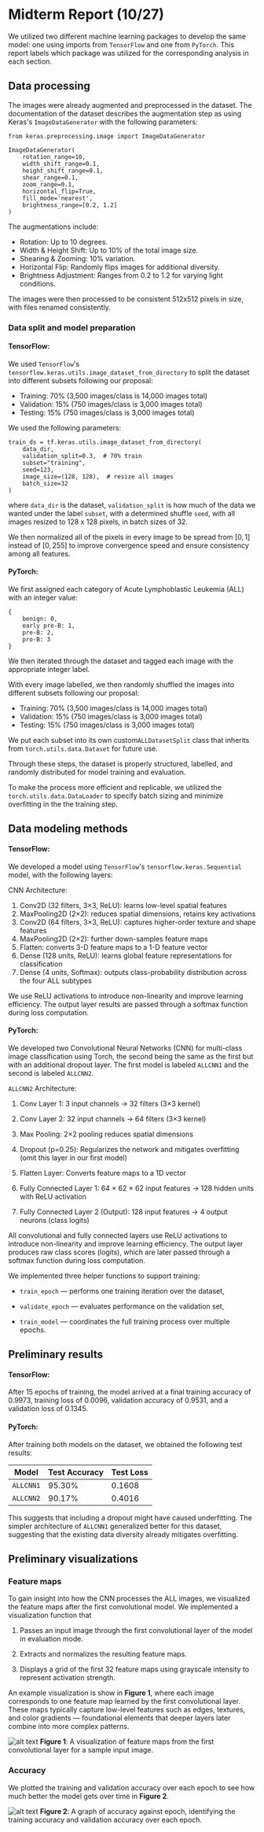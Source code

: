 # Midterm Report (10/27)

We utilized two different machine learning packages to develop the same model: one using imports from `TensorFlow` and one from `PyTorch`. This report labels which package was utilized for the corresponding analysis in each section.

## Data processing
The images were already augmented and preprocessed in the dataset. The documentation of the dataset describes the augmentation step as using Keras's `ImageDataGenerator` with the following parameters:

```
from keras.preprocessing.image import ImageDataGenerator

ImageDataGenerator(
    rotation_range=10,         
    width_shift_range=0.1,     
    height_shift_range=0.1,    
    shear_range=0.1,           
    zoom_range=0.1,            
    horizontal_flip=True,      
    fill_mode='nearest',       
    brightness_range=[0.2, 1.2]
)
```
The augmentations include:
- Rotation: Up to 10 degrees.
- Width & Height Shift: Up to 10% of the total image size.
- Shearing & Zooming: 10% variation.
- Horizontal Flip: Randomly flips images for additional diversity.
- Brightness Adjustment: Ranges from 0.2 to 1.2 for varying light conditions.

The images were then processed to be consistent 512x512 pixels in size, with files renamed consistently.

### Data split and model preparation

#### TensorFlow:
We used `TensorFlow`'s `tensorflow.keras.utils.image_dataset_from_directory` to split the dataset into different subsets following our proposal:

- Training: 70% (3,500 images/class is 14,000 images total)
- Validation: 15% (750 images/class is 3,000 images total) 
- Testing: 15% (750 images/class is 3,000 images total)

We used the following parameters:

```
train_ds = tf.keras.utils.image_dataset_from_directory(
    data_dir,
    validation_split=0.3,  # 70% train
    subset="training",
    seed=123,
    image_size=(128, 128),  # resize all images
    batch_size=32
)
```

where `data_dir` is the dataset, `validation_split` is how much of the data we wanted under the label `subset`, with a determined shuffle `seed`, with all images resized to 128 x 128 pixels, in batch sizes of 32.

We then normalized all of the pixels in every image to be spread from $[0,1]$ instead of $[0,255]$ to improve convergence speed and ensure consistency among all features.

#### PyTorch:

We first assigned each category of Acute Lymphoblastic Leukemia (ALL) with an integer value:

``` 
{
    benign: 0,
    early pre-B: 1,
    pre-B: 2,
    pro-B: 3
}
```

We then iterated through the dataset and tagged each image with the appropriate integer label.

With every image labelled, we then randomly shuffled the images into different subsets following our proposal:

- Training: 70% (3,500 images/class is 14,000 images total)
- Validation: 15% (750 images/class is 3,000 images total) 
- Testing: 15% (750 images/class is 3,000 images total)

We put each subset into its own custom`ALLDatasetSplit` class that inherits from `torch.utils.data.Dataset` for future use. 

Through these steps, the dataset is properly structured, labelled, and randomly distributed for model training and evaluation.

To make the process more efficient and replicable, we utilized the `torch.utils.data.DataLoader` to specify batch sizing and minimize overfitting in the the training step.

## Data modeling methods

#### TensorFlow:
We developed a model using `TensorFlow`'s `tensorflow.keras.Sequential` model, with the following layers:

CNN Architecture:
1) Conv2D (32 filters, 3×3, ReLU): learns low-level spatial features
2) MaxPooling2D (2×2): reduces spatial dimensions, retains key activations
3) Conv2D (64 filters, 3×3, ReLU): captures higher-order texture and shape features
4) MaxPooling2D (2×2): further down-samples feature maps
5) Flatten: converts 3-D feature maps to a 1-D feature vector
6) Dense (128 units, ReLU): learns global feature representations for classification
7) Dense (4 units, Softmax): outputs class-probability distribution across the four ALL subtypes

We use ReLU activations to introduce non-linearity and improve learning efficiency. The output layer results are passed through a softmax function during loss computation.


#### PyTorch:
We developed two Convolutional Neural Networks (CNN) for multi-class image classification using Torch, the second being the same as the first but with an additional dropout layer. The first model is labeled `ALLCNN1` and the second is labeled `ALLCNN2`.

`ALLCNN2` Architecture:

1) Conv Layer 1: 3 input channels → 32 filters (3×3 kernel)

2) Conv Layer 2: 32 input channels → 64 filters (3×3 kernel)

3) Max Pooling: 2×2 pooling reduces spatial dimensions

4) Dropout (p=0.25): Regularizes the network and mitigates overfitting (omit this layer in our first model)

5) Flatten Layer: Converts feature maps to a 1D vector

6) Fully Connected Layer 1: 64 × 62 × 62 input features → 128 hidden units with ReLU activation

7) Fully Connected Layer 2 (Output): 128 input features → 4 output neurons (class logits)

All convolutional and fully connected layers use ReLU activations to introduce non-linearity and improve learning efficiency. The output layer produces raw class scores (logits), which are later passed through a softmax function during loss computation.

We implemented three helper functions to support training:

- `train_epoch` — performs one training iteration over the dataset,

- `validate_epoch` — evaluates performance on the validation set,

- `train_model` — coordinates the full training process over multiple epochs.

## Preliminary results

#### TensorFlow:

After 15 epochs of training, the model arrived at a final training accuracy of 0.9973, training loss of 0.0096, validation accuracy of 0.9531, and a validation loss of 0.1345.

#### PyTorch:

After training both models on the dataset, we obtained the following test results:

| Model | Test Accuracy | Test Loss
| --- | --- | --- |
| `ALLCNN1` | 95.30% | 0.1608 |
| `ALLCNN2` | 90.17% | 0.4016 |

This suggests that including a dropout might have caused underfitting. The simpler architecture of `ALLCNN1` generalized better for this dataset, suggesting that the existing data diversity already mitigates overfitting.

## Preliminary visualizations

### Feature maps
To gain insight into how the CNN processes the ALL images, we visualized the feature maps after the first convolutional model. We implemented a visualization function that 

1) Passes an input image through the first convolutional layer of the model in evaluation mode.

2) Extracts and normalizes the resulting feature maps.

3) Displays a grid of the first 32 feature maps using grayscale intensity to represent activation strength.

An example visualization is show in **Figure 1**, where each image corresponds to one feature map learned by the first convolutional layer. These maps typically capture low-level features such as edges, textures, and color gradients — foundational elements that deeper layers later combine into more complex patterns.

![alt text](./vis1.png)
**Figure 1**: A visualization of feature maps from the first convolutional layer for a sample input image.

### Accuracy

We plotted the training and validation accuracy over each epoch to see how much better the model gets over time in **Figure 2**.

![alt text](./vis2.png)
**Figure 2**: A graph of accuracy against epoch, identifying the training accuracy and validation accuracy over each epoch.